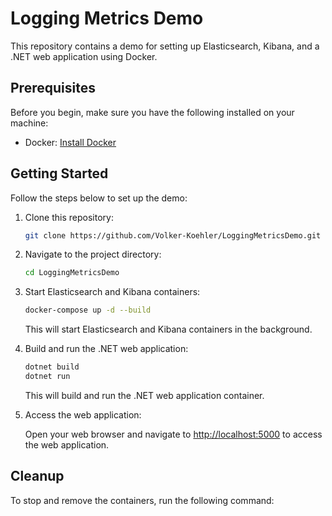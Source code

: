 # Logging Metrics Demo

This repository contains a demo for setting up Elasticsearch, Kibana, and a .NET web application using Docker.

## Prerequisites

Before you begin, make sure you have the following installed on your machine:

- Docker: [Install Docker](https://docs.docker.com/get-docker/)

## Getting Started

Follow the steps below to set up the demo:

1. Clone this repository:

    ```bash
    git clone https://github.com/Volker-Koehler/LoggingMetricsDemo.git
    ```

2. Navigate to the project directory:

    ```bash
    cd LoggingMetricsDemo
    ```

3. Start Elasticsearch and Kibana containers:

    ```bash
    docker-compose up -d --build
    ```

    This will start Elasticsearch and Kibana containers in the background.

4. Build and run the .NET web application:

    ```bash
    dotnet build 
    dotnet run
    ```

    This will build and run the .NET web application container.

5. Access the web application:

    Open your web browser and navigate to [http://localhost:5000](http://localhost:5000) to access the web application.

## Cleanup

To stop and remove the containers, run the following command:

